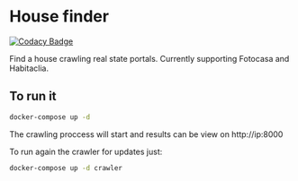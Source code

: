 # House finder
[![Codacy Badge](https://api.codacy.com/project/badge/Grade/600daa8612c243f5a5cf62b677a9e230)](https://www.codacy.com/app/eduarias/house_finder?utm_source=github.com&amp;utm_medium=referral&amp;utm_content=eduarias/house_finder&amp;utm_campaign=Badge_Grade)

Find a house crawling real state portals.
Currently supporting Fotocasa and Habitaclia.

## To run it
```bash
docker-compose up -d
```
The crawling proccess will start and results can be view on http://ip:8000

To run again the crawler for updates just:
```bash
docker-compose up -d crawler
```

